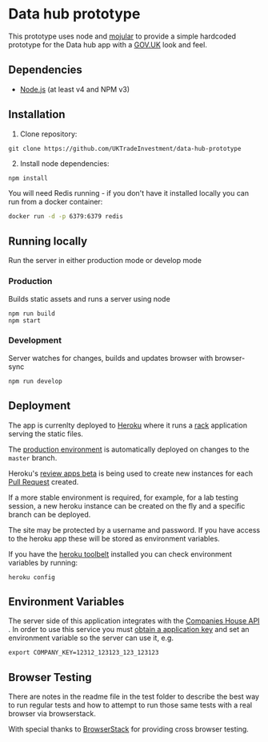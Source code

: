 # Data hub prototype

This prototype uses node and [mojular](https://github.com/mojular) to provide a simple hardcoded prototype for the Data hub app with a [GOV.UK](https://gov.uk/) look and feel.

## Dependencies

* [Node.js](https://nodejs.org/en/) (at least v4 and NPM v3)

## Installation

1. Clone repository:

  ```
  git clone https://github.com/UKTradeInvestment/data-hub-prototype
  ```

2. Install node dependencies:

  ```
  npm install
  ```

You will need Redis running - if you don't have it installed locally you can run from a docker container:

```bash
docker run -d -p 6379:6379 redis
```


## Running locally
Run the server in either production mode or develop mode

### Production
Builds static assets and runs a server using node

```
npm run build
npm start
```

### Development
Server watches for changes, builds and updates browser with browser-sync

```
npm run develop
```

## Deployment

The app is currenlty deployed to [Heroku](http://heroku.com/) where it runs a [rack](http://rack.github.io/) application serving the static files.

The [production environment](https://data-hub-prototype.herokuapp.com/) is automatically deployed on changes to the `master` branch.

Heroku's [review apps beta](https://blog.heroku.com/archives/2015/5/19/heroku_review_apps_beta) is being used to create new instances for each [Pull Request](https://help.github.com/articles/using-pull-requests/) created.

If a more stable environment is required, for example, for a lab testing session, a new heroku instance can be created on the fly and a specific branch can be deployed.

The site may be protected by a username and password. If you have access to the heroku app these will be stored as environment variables.

If you have the [heroku toolbelt](https://toolbelt.heroku.com/) installed you can check environment variables by running:

```
heroku config
```

## Environment Variables
The server side of this application integrates with the [Companies House API](https://beta.companieshouse.gov.uk/) . In order to use this
service you must [obtain a application key](https://developer.companieshouse.gov.uk/api/docs/index/gettingStarted/apikey_authorisation.html)
and set an environment variable so the server can use it, e.g.

```
export COMPANY_KEY=12312_123123_123_123123
```

## Browser Testing

There are notes in the readme file in the test folder to describe the best way to run regular tests and how to attempt to run those same tests with a real browser via browserstack.

With special thanks to [BrowserStack](https://www.browserstack.com) for providing cross browser testing.

